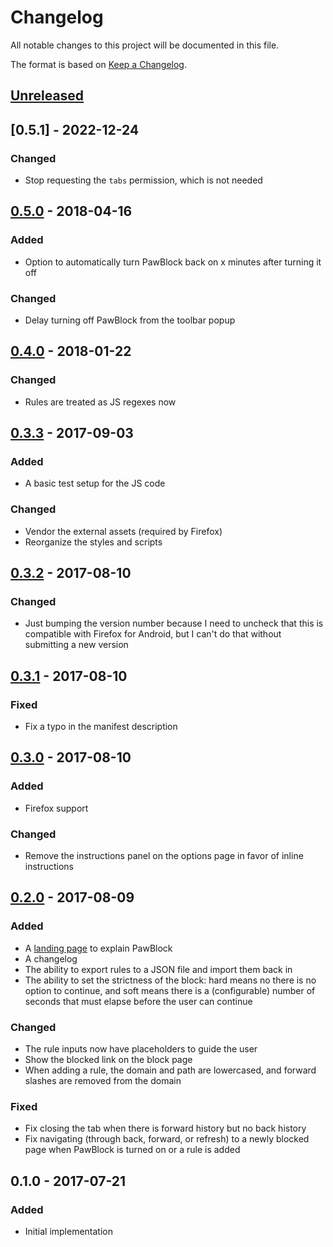 # Changelog

All notable changes to this project will be documented in this file.

The format is based on [Keep a Changelog](http://keepachangelog.com/en/1.0.0/).

## [Unreleased]

## [0.5.1] - 2022-12-24

### Changed

- Stop requesting the `tabs` permission, which is not needed

## [0.5.0] - 2018-04-16

### Added

- Option to automatically turn PawBlock back on x minutes after turning
  it off

### Changed

- Delay turning off PawBlock from the toolbar popup

## [0.4.0] - 2018-01-22

### Changed

- Rules are treated as JS regexes now

## [0.3.3] - 2017-09-03

### Added

- A basic test setup for the JS code

### Changed

- Vendor the external assets (required by Firefox)
- Reorganize the styles and scripts

## [0.3.2] - 2017-08-10

### Changed

- Just bumping the version number because I need to uncheck that this is
  compatible with Firefox for Android, but I can't do that without submitting
  a new version

## [0.3.1] - 2017-08-10

### Fixed

- Fix a typo in the manifest description

## [0.3.0] - 2017-08-10

### Added
- Firefox support

### Changed

- Remove the instructions panel on the options page in favor of inline
  instructions

## [0.2.0] - 2017-08-09
### Added

- A [landing page] to explain PawBlock
- A changelog
- The ability to export rules to a JSON file and import them back in
- The ability to set the strictness of the block: hard means no there is no
  option to continue, and soft means there is a (configurable) number of
  seconds that must elapse before the user can continue

### Changed

- The rule inputs now have placeholders to guide the user
- Show the blocked link on the block page
- When adding a rule, the domain and path are lowercased, and forward slashes
  are removed from the domain

### Fixed

- Fix closing the tab when there is forward history but no back history
- Fix navigating (through back, forward, or refresh) to a newly blocked page
  when PawBlock is turned on or a rule is added

## 0.1.0 - 2017-07-21

### Added

- Initial implementation

[Unreleased]: https://github.com/dguo/pawblock/compare/v0.5.0...HEAD
[0.5.0]: https://github.com/dguo/pawblock/compare/v0.4.0...v0.5.0
[0.4.0]: https://github.com/dguo/pawblock/compare/v0.3.3...v0.4.0
[0.3.3]: https://github.com/dguo/pawblock/compare/v0.3.2...v0.3.3
[0.3.2]: https://github.com/dguo/pawblock/compare/v0.3.1...v0.3.2
[0.3.1]: https://github.com/dguo/pawblock/compare/v0.3.0...v0.3.1
[0.3.0]: https://github.com/dguo/pawblock/compare/v0.2.0...v0.3.0
[0.2.0]: https://github.com/dguo/pawblock/compare/v0.1.0...v0.2.0
[landing page]: https://dannyguo.com/pawblock

